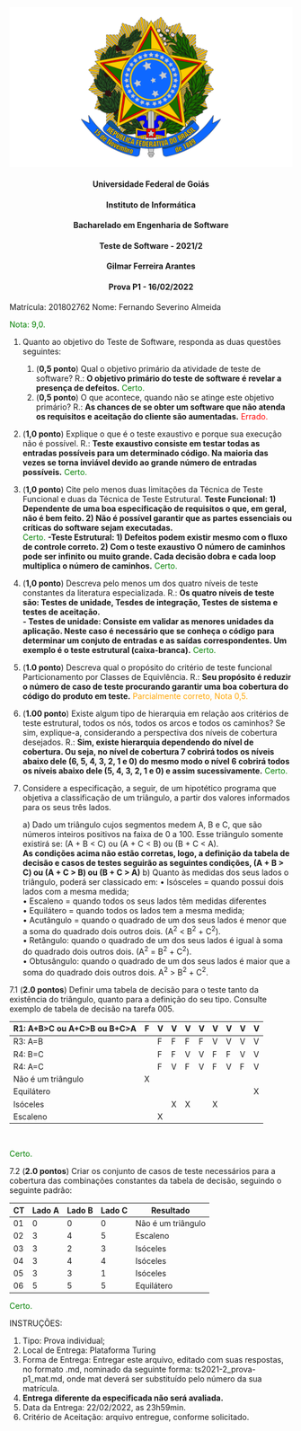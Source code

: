 <div align=center>
  <img src="brasaooficialcolorido.png">
</div>

#### <p style="text-align: center;">Universidade Federal de Goiás</p>

#### <p style="text-align: center;">Instituto de Informática</p>

#### <p style="text-align: center;">Bacharelado em Engenharia de Software</p>

#### <p style="text-align: center;">Teste de Software - 2021/2</p>

#### <p style="text-align: center;">Gilmar Ferreira Arantes</p>

#### <p style="text-align: center;"> Prova P1 - 16/02/2022</p>

Matrícula: 201802762
Nome: Fernando Severino Almeida

<p><font color=green>Nota: 9,0.</font></p>

1. Quanto ao objetivo do Teste de Software, responda as duas questões seguintes:
   1. (**0,5 ponto**) Qual o objetivo primário da atividade de teste de software? R.: **O objetivo primário do teste de software é revelar a presença de defeitos.** <font color=green>Certo.</font>
   2. (**0,5 ponto**) O que acontece, quando não se atinge este objetivo primário? R.: **As chances de se obter um software que não atenda os requisitos e aceitação do cliente são aumentadas.** <font color=red>Errado.</font>
2. (**1,0 ponto**) Explique o que é o teste exaustivo e porque sua execução não é possível. R.: **Teste exaustivo consiste em testar todas as entradas possíveis para um determinado código. Na maioria das vezes se torna inviável devido ao grande número de entradas possíveis.** <font color=green>Certo.</font>
3. (**1,0 ponto**) Cite pelo menos duas limitações da Técnica de Teste Funcional e duas da Técnica de Teste Estrutural.
**Teste Funcional: 1) Dependente de uma boa especificação de requisitos o que, em geral, não é bem feito. 2) Não é possível garantir que as partes essenciais ou críticas do software sejam executadas.**<br /><font color=green>Certo.</font>
**-Teste Estrutural: 1) Defeitos podem existir mesmo com o fluxo de controle correto. 2) Com o teste exaustivo O número de caminhos pode ser infinito ou muito grande. Cada decisão dobra e cada loop multiplica o número de caminhos.** <font color=green>Certo.</font>
4. (**1,0 ponto**) Descreva pelo menos um dos quatro níveis de teste constantes da literatura especializada. R.: **Os quatro níveis de teste são: Testes de unidade, Tesdes de integração, Testes de sistema e testes de aceitação.**<br />
**- Testes de unidade: Consiste em validar as menores unidades da aplicação. Neste caso é necessário que se conheça o código para determinar um conjuto de entradas e as saídas correspondentes. Um exemplo é o teste estrutural (caixa-branca).** <font color=green>Certo.</font>
5. (**1.0 ponto**) Descreva qual o propósito do critério de teste funcional Particionamento por Classes de Equivlência. R.: **Seu propósito é reduzir o número de caso de teste procurando garantir uma boa cobertura do código do produto em teste.** <font color=orange>Parcialmente correto, Nota 0,5.</font>
6. (**1.00 ponto**) Existe algum tipo de hierarquia em relação aos critérios de teste estrutural, todos os nós, todos os arcos e todos os caminhos? Se sim, explique-a, considerando a perspectiva dos níveis de cobertura desejados. R.: **Sim, existe hierarquia dependendo do nível de cobertura. Ou seja, no nível de cobertura 7 cobrirá todos os níveis abaixo dele (6, 5, 4, 3, 2, 1 e 0) do mesmo modo o nível 6 cobrirá todos os níveis abaixo dele (5, 4, 3, 2, 1 e 0) e assim sucessivamente.** <font color=green>Certo.</font>
7. Considere a especificação, a seguir, de um hipotético programa que objetiva a classificação de um triângulo, a partir dos valores informados para os seus três lados.

   a) Dado um triângulo cujos segmentos medem A, B e C, que são números inteiros positivos na faixa de 0 a 100. Esse triângulo somente existirá se: (A + B < C) ou (A + C < B) ou (B + C < A).<br />
   **As condições acima não estão corretas, logo, a definição da tabela de decisão e casos de testes seguirão as seguintes condições, (A + B > C) ou (A + C > B) ou (B + C > A)**
   b) Quanto às medidas dos seus lados o triângulo, poderá ser classicado em:
         • Isósceles = quando possui dois lados com a mesma medida;<br />
         • Escaleno = quando todos os seus lados têm medidas diferentes<br />
         • Equilátero = quando todos os lados tem a mesma medida;<br />
         • Acutângulo = quando o quadrado de um dos seus lados é menor que a soma do quadrado dois outros dois. (A<sup>2</sup> < B<sup>2</sup> + C<sup>2</sup>).<br />
         • Retângulo: quando o quadrado de um dos seus lados é igual à soma do quadrado dois outros dois. (A<sup>2</sup> = B<sup>2</sup> + C<sup>2</sup>).<br />
         • Obtusângulo: quando o quadrado de um dos seus lados é maior que a soma do quadrado dois outros dois. A<sup>2</sup> > B<sup>2</sup> + C<sup>2</sup>.

7.1 (**2.0 pontos**) Definir uma tabela de decisão para o teste tanto da existência do triângulo, quanto para a definição do seu tipo. Consulte exemplo de tabela de decisão na tarefa 005.

|R1: A+B>C ou A+C>B ou B+C>A|F|V|V|V|V|V|V|V|V|
|---|---|---|---|---|---|---|---|---|---|
|R3: A=B||F|F|F|F|V|V|V|V|
|R4: B=C||F|F|V|V|F|F|V|V|
|R4: A=C||F|V|F|V|F|V|F|V|
|Não é um triângulo|X|||||||||
|Equilátero|||||||||X|
|Isóceles|||X|X||X||||
|Escaleno||X||||||||

<br/>

<font color=green>Certo.</font>

7.2 (**2.0 pontos**) Criar os conjunto de casos de teste necessários para a cobertura das combinações constantes da tabela de decisão, seguindo o seguinte padrão:<br/>

|CT|Lado A|Lado B|Lado C|Resultado|
|---|---|---|---|---|
|01|0|0|0|Não é um triângulo|
|02|3|4|5|Escaleno|
|03|3|2|3|Isóceles|
|04|3|4|4|Isóceles|
|05|3|3|1|Isóceles|
|06|5|5|5|Equilátero|

<font color=green>Certo.</font>

INSTRUÇÕES:

1. Tipo: Prova individual;
2. Local de Entrega: Plataforma Turing
3. Forma de Entrega: Entregar este arquivo, editado com suas respostas, no formato .md, nominado da seguinte forma: ts2021-2_prova-p1_mat.md, onde mat deverá ser substituído pelo número da sua matrícula.
4. **Entrega diferente da especificada não será avaliada.**
5. Data da Entrega: 22/02/2022, as 23h59min.
6. Critério de Aceitação: arquivo entregue, conforme solicitado.
